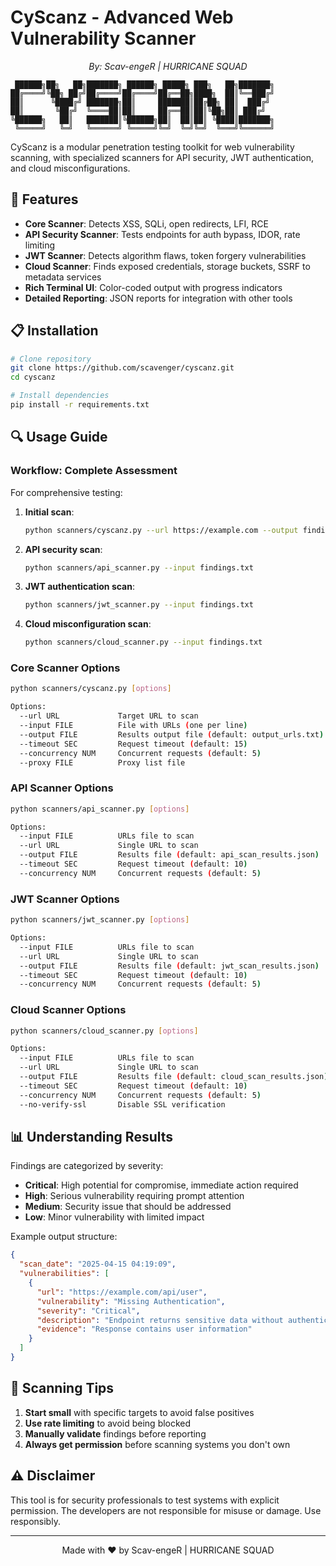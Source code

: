 # CyScanz - Advanced Web Vulnerability Scanner

<p align="center">
  <em>By: Scav-engeR | HURRICANE SQUAD</em>
</p>

```
 ██████╗██╗   ██╗███████╗ ██████╗ █████╗ ███╗   ██╗███████╗
██╔════╝╚██╗ ██╔╝██╔════╝██╔════╝██╔══██╗████╗  ██║╚══███╔╝
██║      ╚████╔╝ ███████╗██║     ███████║██╔██╗ ██║  ███╔╝ 
██║       ╚██╔╝  ╚════██║██║     ██╔══██║██║╚██╗██║ ███╔╝  
╚██████╗   ██║   ███████║╚██████╗██║  ██║██║ ╚████║███████╗
 ╚═════╝   ╚═╝   ╚══════╝ ╚═════╝╚═╝  ╚═╝╚═╝  ╚═══╝╚══════╝ 
```

CyScanz is a modular penetration testing toolkit for web vulnerability scanning, with specialized scanners for API security, JWT authentication, and cloud misconfigurations.

## 🚀 Features

- **Core Scanner**: Detects XSS, SQLi, open redirects, LFI, RCE
- **API Security Scanner**: Tests endpoints for auth bypass, IDOR, rate limiting
- **JWT Scanner**: Detects algorithm flaws, token forgery vulnerabilities
- **Cloud Scanner**: Finds exposed credentials, storage buckets, SSRF to metadata services
- **Rich Terminal UI**: Color-coded output with progress indicators
- **Detailed Reporting**: JSON reports for integration with other tools

## 📋 Installation

```bash
# Clone repository
git clone https://github.com/scavenger/cyscanz.git
cd cyscanz

# Install dependencies
pip install -r requirements.txt
```

## 🔍 Usage Guide

### Workflow: Complete Assessment

For comprehensive testing:

1. **Initial scan**:
   ```bash
   python scanners/cyscanz.py --url https://example.com --output findings.txt
   ```

2. **API security scan**:
   ```bash
   python scanners/api_scanner.py --input findings.txt
   ```

3. **JWT authentication scan**:
   ```bash
   python scanners/jwt_scanner.py --input findings.txt
   ```

4. **Cloud misconfiguration scan**:
   ```bash
   python scanners/cloud_scanner.py --input findings.txt
   ```

### Core Scanner Options

```bash
python scanners/cyscanz.py [options]

Options:
  --url URL             Target URL to scan
  --input FILE          File with URLs (one per line)
  --output FILE         Results output file (default: output_urls.txt)
  --timeout SEC         Request timeout (default: 15)
  --concurrency NUM     Concurrent requests (default: 5)
  --proxy FILE          Proxy list file
```

### API Scanner Options

```bash
python scanners/api_scanner.py [options]

Options:
  --input FILE          URLs file to scan
  --url URL             Single URL to scan
  --output FILE         Results file (default: api_scan_results.json)
  --timeout SEC         Request timeout (default: 10)
  --concurrency NUM     Concurrent requests (default: 5)
```

### JWT Scanner Options

```bash
python scanners/jwt_scanner.py [options]

Options:
  --input FILE          URLs file to scan
  --url URL             Single URL to scan
  --output FILE         Results file (default: jwt_scan_results.json)
  --timeout SEC         Request timeout (default: 10)
  --concurrency NUM     Concurrent requests (default: 5)
```

### Cloud Scanner Options

```bash
python scanners/cloud_scanner.py [options]

Options:
  --input FILE          URLs file to scan
  --url URL             Single URL to scan
  --output FILE         Results file (default: cloud_scan_results.json)
  --timeout SEC         Request timeout (default: 10)
  --concurrency NUM     Concurrent requests (default: 5)
  --no-verify-ssl       Disable SSL verification
```

## 📊 Understanding Results

Findings are categorized by severity:
- **Critical**: High potential for compromise, immediate action required
- **High**: Serious vulnerability requiring prompt attention
- **Medium**: Security issue that should be addressed
- **Low**: Minor vulnerability with limited impact

Example output structure:
```json
{
  "scan_date": "2025-04-15 04:19:09",
  "vulnerabilities": [
    {
      "url": "https://example.com/api/user",
      "vulnerability": "Missing Authentication",
      "severity": "Critical",
      "description": "Endpoint returns sensitive data without authentication",
      "evidence": "Response contains user information"
    }
  ]
}
```

## 📝 Scanning Tips

1. **Start small** with specific targets to avoid false positives
2. **Use rate limiting** to avoid being blocked
3. **Manually validate** findings before reporting
4. **Always get permission** before scanning systems you don't own

## ⚠️ Disclaimer

This tool is for security professionals to test systems with explicit permission. The developers are not responsible for misuse or damage. Use responsibly.

---

<p align="center">Made with ❤️ by Scav-engeR | HURRICANE SQUAD</p>
